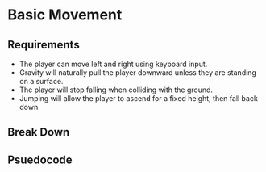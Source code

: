 # Basic Movement 

## Requirements
- The player can move left and right using keyboard input.
- Gravity will naturally pull the player downward unless they are standing on a surface.
- The player will stop falling when colliding with the ground.
- Jumping will allow the player to ascend for a fixed height, then fall back down.

## Break Down

## Psuedocode